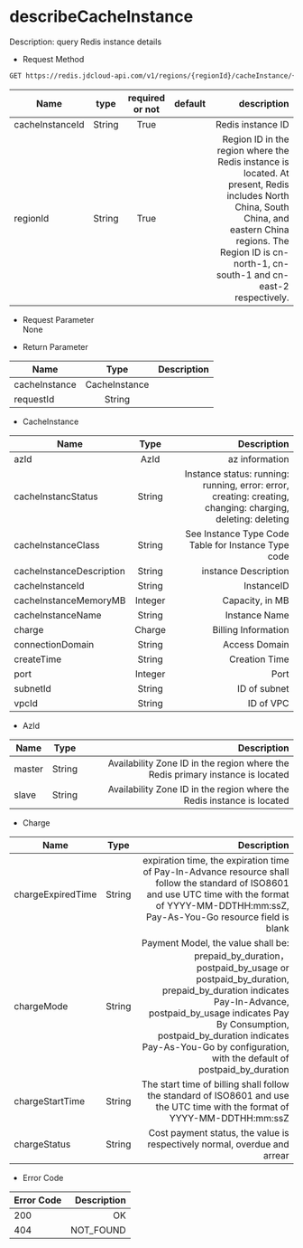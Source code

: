 # describeCacheInstance

Description: query Redis instance details

- Request Method
```xml 
GET https://redis.jdcloud-api.com/v1/regions/{regionId}/cacheInstance/{cacheInstanceId}
```
Name|type|required or not|default|description
---|:--:|:--:|:--:|---:
cacheInstanceId|String|True||Redis instance ID
regionId|String|True||Region ID in the region where the Redis instance is located. At present, Redis includes North China, South China, and eastern China regions. The Region ID is cn-north-1, cn-south-1 and cn-east-2 respectively.

- Request Parameter<br>
None

- Return Parameter

Name|Type|Description
---|:--:|---:
cacheInstance|CacheInstance|
requestId|String|

- CacheInstance

Name|Type|Description
---|:--:|---:
azId|AzId|az information
cacheInstancStatus|String|Instance status: running: running, error: error, creating: creating, changing: charging, deleting: deleting
cacheInstanceClass|String|See Instance Type Code Table for Instance Type code
cacheInstanceDescription|String|instance Description
cacheInstanceId|String|InstanceID
cacheInstanceMemoryMB|Integer|Capacity, in MB
cacheInstanceName|String|Instance Name
charge|Charge|Billing Information
connectionDomain|String|Access Domain
createTime|String|Creation Time
port|Integer|Port
subnetId|String|ID of subnet
vpcId|String|ID of VPC

- AzId

Name|Type|Description
---|:--:|---:
master|String|Availability Zone ID in the region where the Redis primary instance is located
slave|String|Availability Zone ID in the region where the Redis instance is located

- Charge

Name|Type|Description
---|:--:|---:
chargeExpiredTime|String|expiration time, the expiration time of Pay-In-Advance resource shall follow the standard of ISO8601 and use UTC time with the format of YYYY-MM-DDTHH:mm:ssZ, Pay-As-You-Go resource field is blank
chargeMode|String|Payment Model, the value shall be: prepaid_by_duration，postpaid_by_usage or postpaid_by_duration, prepaid_by_duration indicates Pay-In-Advance, postpaid_by_usage indicates Pay By Consumption, postpaid_by_duration indicates Pay-As-You-Go by configuration, with the default of postpaid_by_duration
chargeStartTime|String|The start time of billing shall follow the standard of ISO8601 and use the UTC time with the format of YYYY-MM-DDTHH:mm:ssZ
chargeStatus|String|Cost payment status, the value is respectively normal, overdue and arrear

- Error Code

Error Code|Description
---|---:
200|OK
404|NOT_FOUND
